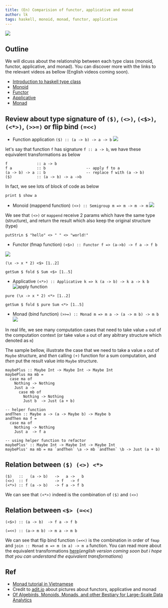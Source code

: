 ```yaml
---
title: (En) Comparision of functor, applicative and monad 
author: lk
tags: haskell, monoid, monad, functor, applicative
---
```


![](../images/2022-12-07-recap.png)

## Outline

We will dicuss about the relationship between each type class (monoid, functor, applicative, and monad).
You can discover more with the links to the relevant videos as bellow (English videos coming soon).

- [Introduction to haskell type class](https://youtu.be/I48P7LY1LHk)
- [Monoid](https://youtu.be/DurtGLmG1qc)
- [Functor](https://youtu.be/pqkNBKiYOY8)
- [Applicative](https://youtu.be/h2pVUDLL82g)
- [Monad](https://youtu.be/LhGxO9-tKzg)


## Review about type signature of `($)`, `(<>)`, `(<$>)`, `(<*>)`, `(>>=)` or flip bind `(=<<)`

- Function application `($) :: (a -> b) -> a -> b`
![](../images/2022-12-07-value-apply.png)

let's say that function `f` has signature `f :: a -> b`, we have these equivalent transformations as below

```
f             :: a -> b
f a           :: b                  -- apply f to a
(a -> b) -> a :: b                  -- replace f with (a -> b)
($)           :: (a -> b) -> a ->b
```

In fact, we see lots of block of code as below

```
print $ show a
```

- Monoid (mappend function) `(<>) :: Semigroup m => m -> m -> m`
![](../images/2022-12-07-monoid-illustration.png)

We see that `(<>)` or `mappend` receive 2 params which have the same type (structure), and return the result which also keep the original structure (type)

```
putStrLn $ "hello" <> " " <> "world!"
```

- Functor (fmap function) `(<$>) :: Functor f => (a->b) -> f a -> f b`

![](../images/2022-12-07-fmap.png)

```
(\x -> x * 2) <$> [1..2]

getSum $ fold $ Sum <$> [1..5]
```

- Applicative `(<*>) :: Applicative k => k (a -> b) -> k a -> k b`
![apply function](../images/2022-12-07-applicative-just.png)

```
pure (\x -> x * 2) <*> [1..2]

getSum $ fold $ pure Sum <*> [1..5]
```

- Monad (bind function) `(>>=) :: Monad m => m a -> (a -> m b) -> m b`
![](../images/2022-12-07-monad-chain.png)

In real life, we see many computation cases that need to take value `a` out of the computation context (or take value `a` out of any abitrary structure which denoted as `m`)

The sample bellow, illustrate the case that we need to take a value `a` out of `Maybe` structure, and *then* calling `(+)` function for a sum computation, and *then* put the result value into `Maybe` structure.

```
maybePlus :: Maybe Int -> Maybe Int -> Maybe Int
maybePlus ma mb =
  case ma of
    Nothing -> Nothing
    Just a ->
      case mb of
        Nothing -> Nothing
        Just b  -> Just (a + b)

-- helper function
andThen :: Maybe a -> (a -> Maybe b) -> Maybe b
andThen ma f =
  case ma of
    Nothing -> Nothing
    Just a  -> f a

-- using helper function to refactor
maybePlus' :: Maybe Int -> Maybe Int -> Maybe Int
maybePlus' ma mb = ma `andThen` \a -> mb `andThen` \b -> Just (a + b)
```

## Relation between `($) (<>) <*>`
```
($)   ::   (a -> b)   ->   a ->   b
(<>)  :: f            -> f   -> f 
(<*>) :: f (a -> b)   -> f a -> f b
```
We can see that `(<*>)` indeed is the combination of `($)` and `(<>)`
 
## Relation between `<$> (=<<)`
```
(<$>) :: (a -> b)  -> f a -> f b

(=<<) :: (a-> m b) -> m a -> m b
```

We can see that flip bind function `(=<<)` is the combination in order of `fmap` and `join :: Monad m => m (m a) -> m a` function. You can read more about the equivalent transformations [here](https://gitlab.com/ahaxu/haskell-tutorial-vietnamese/-/blob/master/overview/8_monad.md#ch%E1%BB%A9ng-minh-join-fmap)(_english version coming soon but i hope that you can understand the equivalent transformations_)

## Ref

- [Monad tutorial in Vietnamese](https://gitlab.com/ahaxu/haskell-tutorial-vietnamese/-/blob/master/overview/8_monad.md)
- Credit to [adit.io](https://adit.io/posts/2013-04-17-functors,_applicatives,_and_monads_in_pictures.html) about pictures about functors, applicative and monad
- [Of Algebirds, Monoids, Monads, and other Bestiary for Large-Scale Data Analytics](https://www.michael-noll.com/blog/2013/12/02/twitter-algebird-monoid-monad-for-large-scala-data-analytics/#what-is-a-monoid)
